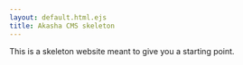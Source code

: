 ```yaml
---
layout: default.html.ejs
title: Akasha CMS skeleton
---
```


This is a skeleton website meant to give you a starting point.
